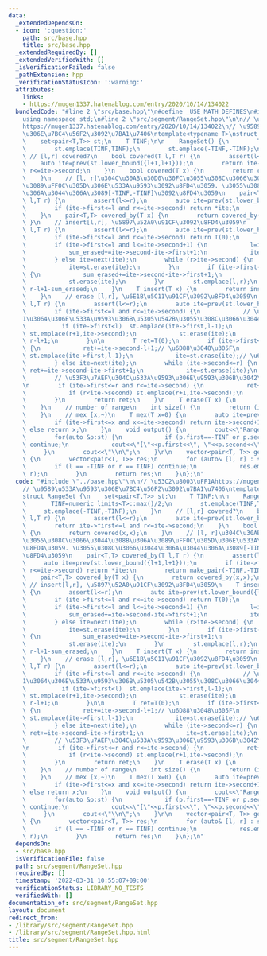 ```yaml
---
data:
  _extendedDependsOn:
  - icon: ':question:'
    path: src/base.hpp
    title: src/base.hpp
  _extendedRequiredBy: []
  _extendedVerifiedWith: []
  _isVerificationFailed: false
  _pathExtension: hpp
  _verificationStatusIcon: ':warning:'
  attributes:
    links:
    - https://mugen1337.hatenablog.com/entry/2020/10/14/134022
  bundledCode: "#line 2 \"src/base.hpp\"\n#define _USE_MATH_DEFINES\n#include <bits/stdc++.h>\n\
    using namespace std;\n#line 2 \"src/segment/RangeSet.hpp\"\n\n// \u53C2\u8003\uFF1A\
    https://mugen1337.hatenablog.com/entry/2020/10/14/134022\n// \u9589\u533A\u9593\
    \u306E\u7BC4\u56F2\u3092\u7BA1\u7406\ntemplate<typename T>\nstruct RangeSet {\n\
    \    set<pair<T,T>> st;\n    T TINF;\n\n    RangeSet() {\n        TINF=numeric_limits<T>::max()/2;\n\
    \        st.emplace(TINF,TINF);\n        st.emplace(-TINF,-TINF);\n    }\n   \
    \ // [l,r] covered?\n    bool covered(T l,T r) {\n        assert(l<=r);\n    \
    \    auto ite=prev(st.lower_bound({l+1,l+1}));\n        return ite->first<=l and\
    \ r<=ite->second;\n    }\n    bool covered(T x) {\n        return covered(x,x);\n\
    \    }\n    // [l, r]\u304C\u30AB\u30D0\u30FC\u3055\u308C\u3066\u3044\u308B\u306A\
    \u3089\uFF0C\u305D\u306E\u533A\u9593\u3092\u8FD4\u3059. \u3055\u308C\u3066\u3044\
    \u306A\u3044\u306A\u3089[-TINF,-TINF]\u3092\u8FD4\u3059\n    pair<T,T> covered_by(T\
    \ l,T r) {\n        assert(l<=r);\n        auto ite=prev(st.lower_bound({l+1,l+1}));\n\
    \        if (ite->first<=l and r<=ite->second) return *ite;\n        return make_pair(-TINF,-TINF);\n\
    \    }\n    pair<T,T> covered_by(T x) {\n        return covered_by(x,x);\n   \
    \ }\n    // insert[l,r], \u5897\u52A0\u91CF\u3092\u8FD4\u3059\n    T insert(T\
    \ l,T r) {\n        assert(l<=r);\n        auto ite=prev(st.lower_bound({l+1,l+1}));\n\
    \        if (ite->first<=l and r<=ite->second) return T(0);\n        T sum_erased=T(0);\n\
    \        if (ite->first<=l and l<=ite->second+1) {\n            l=ite->first;\n\
    \            sum_erased+=ite->second-ite->first+1;\n            ite=st.erase(ite);\n\
    \        } else ite=next(ite);\n        while (r>ite->second) {\n            sum_erased+=ite->second-ite->first+1;\n\
    \            ite=st.erase(ite);\n        }\n        if (ite->first-1<=r and r<=ite->second)\
    \ {\n            sum_erased+=ite->second-ite->first+1;\n            r=ite->second;\n\
    \            st.erase(ite);\n        }\n        st.emplace(l,r);\n        return\
    \ r-l+1-sum_erased;\n    }\n    T insert(T x) {\n        return insert(x,x);\n\
    \    }\n    // erase [l,r], \u6E1B\u5C11\u91CF\u3092\u8FD4\u3059\n    T erase(T\
    \ l,T r) {\n        assert(l<=r);\n        auto ite=prev(st.lower_bound({l+1,l+1}));\n\
    \        if (ite->first<=l and r<=ite->second) {\n            // \u5B8C\u5168\u306B\
    1\u3064\u306E\u533A\u9593\u306B\u5305\u542B\u3055\u308C\u3066\u3044\u308B\n  \
    \          if (ite->first<l)  st.emplace(ite->first,l-1);\n            if (r<ite->second)\
    \ st.emplace(r+1,ite->second);\n            st.erase(ite);\n            return\
    \ r-l+1;\n        }\n\n        T ret=T(0);\n        if (ite->first<=l and l<=ite->second)\
    \ {\n            ret+=ite->second-l+1;// \u6D88\u3048\u305F\n            if (ite->first<l)\
    \ st.emplace(ite->first,l-1);\n            ite=st.erase(ite);// \u6B21\u3078\n\
    \        } else ite=next(ite);\n        while (ite->second<=r) {\n           \
    \ ret+=ite->second-ite->first+1;\n            ite=st.erase(ite);\n        }\n\
    \        // \u53F3\u7AEF\u304C\u533A\u9593\u306E\u9593\u306B\u3042\u308B\u304B\
    \n        if (ite->first<=r and r<=ite->second) {\n            ret+=r-ite->first+1;\n\
    \            if (r<ite->second) st.emplace(r+1,ite->second);\n            st.erase(ite);\n\
    \        }\n        return ret;\n    }\n    T erase(T x) {\n        return erase(x,x);\n\
    \    }\n    // number of range\n    int size() {\n        return (int)st.size()-2;\n\
    \    }\n    // mex [x,~)\n    T mex(T x=0) {\n        auto ite=prev(st.lower_bound({x+1,x+1}));\n\
    \        if (ite->first<=x and x<=ite->second) return ite->second+1;\n       \
    \ else return x;\n    }\n    void output() {\n        cout<<\"RangeSet : \";\n\
    \        for(auto &p:st) {\n            if (p.first==-TINF or p.second==TINF)\
    \ continue;\n            cout<<\"[\"<<p.first<<\", \"<<p.second<<\"] \";\n   \
    \     }\n        cout<<\"\\n\";\n    }\n\n    vector<pair<T, T>> get_ranges()\
    \ {\n        vector<pair<T, T>> res;\n        for (auto& [l, r] : st) {\n    \
    \        if (l == -TINF or r == TINF) continue;\n            res.emplace_back(l,\
    \ r);\n        }\n        return res;\n    }\n};\n"
  code: "#include \"../base.hpp\"\n\n// \u53C2\u8003\uFF1Ahttps://mugen1337.hatenablog.com/entry/2020/10/14/134022\n\
    // \u9589\u533A\u9593\u306E\u7BC4\u56F2\u3092\u7BA1\u7406\ntemplate<typename T>\n\
    struct RangeSet {\n    set<pair<T,T>> st;\n    T TINF;\n\n    RangeSet() {\n \
    \       TINF=numeric_limits<T>::max()/2;\n        st.emplace(TINF,TINF);\n   \
    \     st.emplace(-TINF,-TINF);\n    }\n    // [l,r] covered?\n    bool covered(T\
    \ l,T r) {\n        assert(l<=r);\n        auto ite=prev(st.lower_bound({l+1,l+1}));\n\
    \        return ite->first<=l and r<=ite->second;\n    }\n    bool covered(T x)\
    \ {\n        return covered(x,x);\n    }\n    // [l, r]\u304C\u30AB\u30D0\u30FC\
    \u3055\u308C\u3066\u3044\u308B\u306A\u3089\uFF0C\u305D\u306E\u533A\u9593\u3092\
    \u8FD4\u3059. \u3055\u308C\u3066\u3044\u306A\u3044\u306A\u3089[-TINF,-TINF]\u3092\
    \u8FD4\u3059\n    pair<T,T> covered_by(T l,T r) {\n        assert(l<=r);\n   \
    \     auto ite=prev(st.lower_bound({l+1,l+1}));\n        if (ite->first<=l and\
    \ r<=ite->second) return *ite;\n        return make_pair(-TINF,-TINF);\n    }\n\
    \    pair<T,T> covered_by(T x) {\n        return covered_by(x,x);\n    }\n   \
    \ // insert[l,r], \u5897\u52A0\u91CF\u3092\u8FD4\u3059\n    T insert(T l,T r)\
    \ {\n        assert(l<=r);\n        auto ite=prev(st.lower_bound({l+1,l+1}));\n\
    \        if (ite->first<=l and r<=ite->second) return T(0);\n        T sum_erased=T(0);\n\
    \        if (ite->first<=l and l<=ite->second+1) {\n            l=ite->first;\n\
    \            sum_erased+=ite->second-ite->first+1;\n            ite=st.erase(ite);\n\
    \        } else ite=next(ite);\n        while (r>ite->second) {\n            sum_erased+=ite->second-ite->first+1;\n\
    \            ite=st.erase(ite);\n        }\n        if (ite->first-1<=r and r<=ite->second)\
    \ {\n            sum_erased+=ite->second-ite->first+1;\n            r=ite->second;\n\
    \            st.erase(ite);\n        }\n        st.emplace(l,r);\n        return\
    \ r-l+1-sum_erased;\n    }\n    T insert(T x) {\n        return insert(x,x);\n\
    \    }\n    // erase [l,r], \u6E1B\u5C11\u91CF\u3092\u8FD4\u3059\n    T erase(T\
    \ l,T r) {\n        assert(l<=r);\n        auto ite=prev(st.lower_bound({l+1,l+1}));\n\
    \        if (ite->first<=l and r<=ite->second) {\n            // \u5B8C\u5168\u306B\
    1\u3064\u306E\u533A\u9593\u306B\u5305\u542B\u3055\u308C\u3066\u3044\u308B\n  \
    \          if (ite->first<l)  st.emplace(ite->first,l-1);\n            if (r<ite->second)\
    \ st.emplace(r+1,ite->second);\n            st.erase(ite);\n            return\
    \ r-l+1;\n        }\n\n        T ret=T(0);\n        if (ite->first<=l and l<=ite->second)\
    \ {\n            ret+=ite->second-l+1;// \u6D88\u3048\u305F\n            if (ite->first<l)\
    \ st.emplace(ite->first,l-1);\n            ite=st.erase(ite);// \u6B21\u3078\n\
    \        } else ite=next(ite);\n        while (ite->second<=r) {\n           \
    \ ret+=ite->second-ite->first+1;\n            ite=st.erase(ite);\n        }\n\
    \        // \u53F3\u7AEF\u304C\u533A\u9593\u306E\u9593\u306B\u3042\u308B\u304B\
    \n        if (ite->first<=r and r<=ite->second) {\n            ret+=r-ite->first+1;\n\
    \            if (r<ite->second) st.emplace(r+1,ite->second);\n            st.erase(ite);\n\
    \        }\n        return ret;\n    }\n    T erase(T x) {\n        return erase(x,x);\n\
    \    }\n    // number of range\n    int size() {\n        return (int)st.size()-2;\n\
    \    }\n    // mex [x,~)\n    T mex(T x=0) {\n        auto ite=prev(st.lower_bound({x+1,x+1}));\n\
    \        if (ite->first<=x and x<=ite->second) return ite->second+1;\n       \
    \ else return x;\n    }\n    void output() {\n        cout<<\"RangeSet : \";\n\
    \        for(auto &p:st) {\n            if (p.first==-TINF or p.second==TINF)\
    \ continue;\n            cout<<\"[\"<<p.first<<\", \"<<p.second<<\"] \";\n   \
    \     }\n        cout<<\"\\n\";\n    }\n\n    vector<pair<T, T>> get_ranges()\
    \ {\n        vector<pair<T, T>> res;\n        for (auto& [l, r] : st) {\n    \
    \        if (l == -TINF or r == TINF) continue;\n            res.emplace_back(l,\
    \ r);\n        }\n        return res;\n    }\n};\n"
  dependsOn:
  - src/base.hpp
  isVerificationFile: false
  path: src/segment/RangeSet.hpp
  requiredBy: []
  timestamp: '2022-03-31 10:55:07+09:00'
  verificationStatus: LIBRARY_NO_TESTS
  verifiedWith: []
documentation_of: src/segment/RangeSet.hpp
layout: document
redirect_from:
- /library/src/segment/RangeSet.hpp
- /library/src/segment/RangeSet.hpp.html
title: src/segment/RangeSet.hpp
---
```

